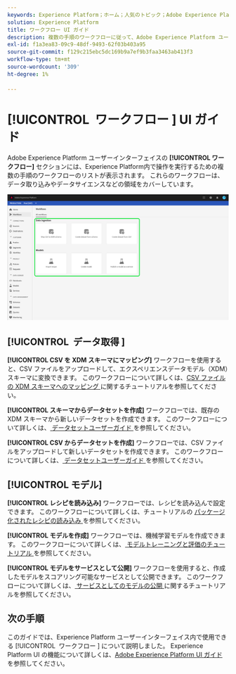 ```yaml
---
keywords: Experience Platform；ホーム；人気のトピック；Adobe Experience Platform；ユーザーガイド；ui ガイド；ワークフロー ui ガイド；ワークフロー；ワークフローユーザーガイド；
solution: Experience Platform
title: ワークフロー UI ガイド
description: 複数の手順のワークフローに従って、Adobe Experience Platform ユーザーインターフェイス内で一般的な操作を実行する方法を説明します。
exl-id: f1a3ea83-09c9-48df-9493-62f03b403a95
source-git-commit: f129c215ebc5dc169b9a7ef9b3faa3463ab413f3
workflow-type: tm+mt
source-wordcount: '309'
ht-degree: 1%

---
```


# [!UICONTROL &#x200B; ワークフロー &#x200B;] UI ガイド

Adobe Experience Platform ユーザーインターフェイスの **[!UICONTROL ワークフロー]** セクションには、Experience Platform内で操作を実行するための複数の手順のワークフローのリストが表示されます。 これらのワークフローは、データ取り込みやデータサイエンスなどの領域をカバーしています。

![ ワークフロー ](./images/workflows/workflows.png)

## [!UICONTROL &#x200B; データ取得 &#x200B;]

**[!UICONTROL CSV を XDM スキーマにマッピング]** ワークフローを使用すると、CSV ファイルをアップロードして、エクスペリエンスデータモデル（XDM）スキーマに変換できます。 このワークフローについて詳しくは、[CSV ファイルの XDM スキーマへのマッピング ](../ingestion/tutorials/map-csv/overview.md) に関するチュートリアルを参照してください。

**[!UICONTROL スキーマからデータセットを作成]** ワークフローでは、既存の XDM スキーマから新しいデータセットを作成できます。 このワークフローについて詳しくは、[ データセットユーザーガイド ](../catalog/datasets/user-guide.md#schema) を参照してください。

**[!UICONTROL CSV からデータセットを作成]** ワークフローでは、CSV ファイルをアップロードして新しいデータセットを作成できます。 このワークフローについて詳しくは、[ データセットユーザーガイド ](../catalog/datasets/user-guide.md#csv) を参照してください。

## [!UICONTROL モデル]

**[!UICONTROL レシピを読み込み]** ワークフローでは、レシピを読み込んで設定できます。 このワークフローについて詳しくは、チュートリアルの [ パッケージ化されたレシピの読み込み ](../data-science-workspace/models-recipes/import-packaged-recipe-ui.md) を参照してください。

**[!UICONTROL モデルを作成]** ワークフローでは、機械学習モデルを作成できます。 このワークフローについて詳しくは、[ モデルトレーニングと評価のチュートリアル ](../data-science-workspace/models-recipes/train-evaluate-model-ui.md) を参照してください。

**[!UICONTROL モデルをサービスとして公開]** ワークフローを使用すると、作成したモデルをスコアリング可能なサービスとして公開できます。 このワークフローについて詳しくは、[ サービスとしてのモデルの公開 ](../data-science-workspace/models-recipes/publish-model-service-ui.md) に関するチュートリアルを参照してください。

## 次の手順

このガイドでは、Experience Platform ユーザーインターフェイス内で使用できる [!UICONTROL &#x200B; ワークフロー &#x200B;] について説明しました。 Experience Platform UI の機能について詳しくは、[Adobe Experience Platform UI ガイド ](ui-guide.md) を参照してください。
